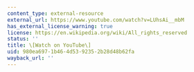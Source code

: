 ```yaml
---
content_type: external-resource
external_url: https://www.youtube.com/watch?v=LUhsAi__mbM
has_external_license_warning: true
license: https://en.wikipedia.org/wiki/All_rights_reserved
status: ''
title: \[Watch on YouTube\]
uid: 980ea697-1b46-4d53-9235-2b28d48b62fa
wayback_url: ''
---
```

